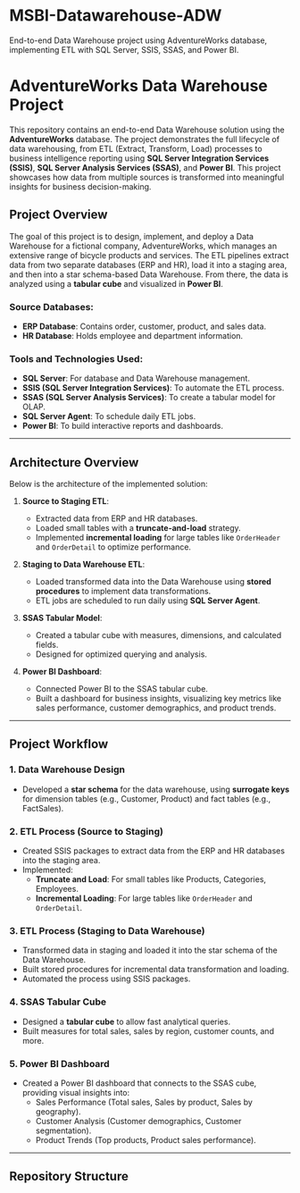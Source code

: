 # MSBI-Datawarehouse-ADW
End-to-end Data Warehouse project using AdventureWorks database, implementing ETL with SQL Server, SSIS, SSAS, and Power BI.


# AdventureWorks Data Warehouse Project

This repository contains an end-to-end Data Warehouse solution using the **AdventureWorks** database. The project demonstrates the full lifecycle of data warehousing, from ETL (Extract, Transform, Load) processes to business intelligence reporting using **SQL Server Integration Services (SSIS)**, **SQL Server Analysis Services (SSAS)**, and **Power BI**. This project showcases how data from multiple sources is transformed into meaningful insights for business decision-making.

## Project Overview

The goal of this project is to design, implement, and deploy a Data Warehouse for a fictional company, AdventureWorks, which manages an extensive range of bicycle products and services. The ETL pipelines extract data from two separate databases (ERP and HR), load it into a staging area, and then into a star schema-based Data Warehouse. From there, the data is analyzed using a **tabular cube** and visualized in **Power BI**.

### Source Databases:
- **ERP Database**: Contains order, customer, product, and sales data.
- **HR Database**: Holds employee and department information.

### Tools and Technologies Used:
- **SQL Server**: For database and Data Warehouse management.
- **SSIS (SQL Server Integration Services)**: To automate the ETL process.
- **SSAS (SQL Server Analysis Services)**: To create a tabular model for OLAP.
- **SQL Server Agent**: To schedule daily ETL jobs.
- **Power BI**: To build interactive reports and dashboards.

---

## Architecture Overview

Below is the architecture of the implemented solution:

1. **Source to Staging ETL**:
   - Extracted data from ERP and HR databases.
   - Loaded small tables with a **truncate-and-load** strategy.
   - Implemented **incremental loading** for large tables like `OrderHeader` and `OrderDetail` to optimize performance.

2. **Staging to Data Warehouse ETL**:
   - Loaded transformed data into the Data Warehouse using **stored procedures** to implement data transformations.
   - ETL jobs are scheduled to run daily using **SQL Server Agent**.

3. **SSAS Tabular Model**:
   - Created a tabular cube with measures, dimensions, and calculated fields.
   - Designed for optimized querying and analysis.

4. **Power BI Dashboard**:
   - Connected Power BI to the SSAS tabular cube.
   - Built a dashboard for business insights, visualizing key metrics like sales performance, customer demographics, and product trends.

---

## Project Workflow

### 1. **Data Warehouse Design**
   - Developed a **star schema** for the data warehouse, using **surrogate keys** for dimension tables (e.g., Customer, Product) and fact tables (e.g., FactSales).

### 2. **ETL Process (Source to Staging)**
   - Created SSIS packages to extract data from the ERP and HR databases into the staging area.
   - Implemented:
     - **Truncate and Load**: For small tables like Products, Categories, Employees.
     - **Incremental Loading**: For large tables like `OrderHeader` and `OrderDetail`.

### 3. **ETL Process (Staging to Data Warehouse)**
   - Transformed data in staging and loaded it into the star schema of the Data Warehouse.
   - Built stored procedures for incremental data transformation and loading.
   - Automated the process using SSIS packages.

### 4. **SSAS Tabular Cube**
   - Designed a **tabular cube** to allow fast analytical queries.
   - Built measures for total sales, sales by region, customer counts, and more.

### 5. **Power BI Dashboard**
   - Created a Power BI dashboard that connects to the SSAS cube, providing visual insights into:
     - Sales Performance (Total sales, Sales by product, Sales by geography).
     - Customer Analysis (Customer demographics, Customer segmentation).
     - Product Trends (Top products, Product sales performance).

---

## Repository Structure


